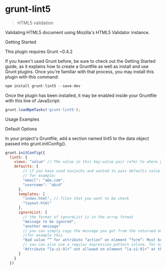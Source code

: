 grunt-lint5
===

> HTML5 validation

Validating HTML5 document using Mozilla's HTML5 Validator instance.

Getting Started

This plugin requires Grunt ~0.4.2

If you haven't used Grunt before, be sure to check out the Getting Started guide, as it explains how to create a Gruntfile as well as install and use Grunt plugins. Once you're familiar with that process, you may install this plugin with this command:

``` js
npm install grunt-lint5 --save-dev
```

Once the plugin has been installed, it may be enabled inside your Gruntfile with this line of JavaScript:

``` js
grunt.loadNpmTasks('grunt-lint5');
```

Usage Examples

Default Options

In your project's Gruntfile, add a section named lint5 to the data object passed into grunt.initConfig().

``` js
grunt.initConfig({
  lint5: {
    views: "value" // The value in this key:value pair refer to where your template dir
    defaults: {
        // if you have used nunjucks and wanted to pass defaults value to the objects
        // for example:
        "email": "a@a.com",
        "username": "abcd"
      },
      templates: [
        "index.html", // files that you want to be check
        "layout.html"
      ],
      ignoreList: [
        // the format of ignoreList is in the array format
        "message to be ignored",
        "another message"
        // you can simply copy the message you got from the returned on the console
        //for example this
        "Bad value “” for attribute “action” on element “form”: Must be non-empty.",
        // you can also use a regular expression pattern inline, for example:
        "Attribute “[a-z1-9]+” not allowed on element “[a-z1-9]+” at this point"
      ]
    }
  })
```
